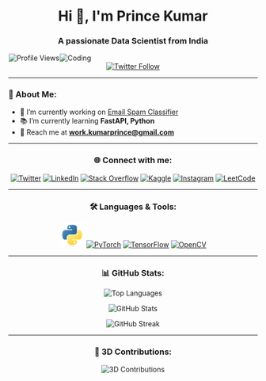 <h1 align="center">Hi 👋, I'm Prince Kumar</h1>
<h3 align="center">A passionate Data Scientist from India</h3>

<img align="right" alt="Coding" width="400" src="https://media.giphy.com/media/qgQUggAC3Pfv687qPC/giphy.gif">

<p align="center">
  <img src="https://komarev.com/ghpvc/?username=princekumar72550&label=Profile%20views&color=0e75b6&style=flat" alt="Profile Views" />
  <a href="https://twitter.com/princek28381965" target="_blank"><img src="https://img.shields.io/twitter/follow/princek28381965?logo=twitter&style=for-the-badge" alt="Twitter Follow" /></a>
</p>

---

### 🚀 About Me:
- 🔬 I’m currently working on [Email Spam Classifier](https://github.com/princekumar72550/Email-Spam-Classifier)
- 📚 I’m currently learning **FastAPI, Python**
- 💌 Reach me at **work.kumarprince@gmail.com**

---

<h3 align="center">🌐 Connect with me:</h3>
<p align="center">
<a href="https://twitter.com/princek28381965" target="_blank"><img align="center" src="https://raw.githubusercontent.com/rahuldkjain/github-profile-readme-generator/master/src/images/icons/Social/twitter.svg" alt="Twitter" height="40" width="50" /></a>
<a href="https://www.linkedin.com/in/prince-kumar-5b3418258/" target="_blank"><img align="center" src="https://raw.githubusercontent.com/rahuldkjain/github-profile-readme-generator/master/src/images/icons/Social/linked-in-alt.svg" alt="LinkedIn" height="40" width="50" /></a>
<a href="https://stackoverflow.com/users/25184213/prince-kumar" target="_blank"><img align="center" src="https://raw.githubusercontent.com/rahuldkjain/github-profile-readme-generator/master/src/images/icons/Social/stack-overflow.svg" alt="Stack Overflow" height="40" width="50" /></a>
<a href="https://www.kaggle.com/princekumar2694" target="_blank"><img align="center" src="https://raw.githubusercontent.com/rahuldkjain/github-profile-readme-generator/master/src/images/icons/Social/kaggle.svg" alt="Kaggle" height="40" width="50" /></a>
<a href="https://www.instagram.com/prince_raj_1_6/" target="_blank"><img align="center" src="https://raw.githubusercontent.com/rahuldkjain/github-profile-readme-generator/master/src/images/icons/Social/instagram.svg" alt="Instagram" height="40" width="50" /></a>
<a href="https://leetcode.com/u/princekumar6695/" target="_blank"><img align="center" src="https://raw.githubusercontent.com/rahuldkjain/github-profile-readme-generator/master/src/images/icons/Social/leet-code.svg" alt="LeetCode" height="40" width="50" /></a>
</p>

---

<h3 align="center">🛠️ Languages & Tools:</h3>
<p align="center">
    <a href="https://www.python.org" target="_blank" rel="noreferrer"> <img src="https://raw.githubusercontent.com/devicons/devicon/master/icons/python/python-original.svg" alt="Python" width="50" height="50"/></a>
    <a href="https://pytorch.org/" target="_blank" rel="noreferrer"> <img src="https://www.vectorlogo.zone/logos/pytorch/pytorch-icon.svg" alt="PyTorch" width="50" height="50"/></a>
    <a href="https://www.tensorflow.org" target="_blank" rel="noreferrer"> <img src="https://www.vectorlogo.zone/logos/tensorflow/tensorflow-icon.svg" alt="TensorFlow" width="50" height="50"/></a>
    <a href="https://opencv.org/" target="_blank" rel="noreferrer"> <img src="https://www.vectorlogo.zone/logos/opencv/opencv-icon.svg" alt="OpenCV" width="50" height="50"/></a>
</p>

---

<h3 align="center">📊 GitHub Stats:</h3>
<p align="center">
  <img src="https://github-readme-stats.vercel.app/api/top-langs?username=princekumar72550&show_icons=true&locale=en&layout=compact" alt="Top Languages" />
</p>

<p align="center">
  <img src="https://github-readme-stats.vercel.app/api?username=princekumar72550&show_icons=true&locale=en&theme=radical" alt="GitHub Stats" />
</p>

<p align="center">
  <img src="https://github-readme-streak-stats.herokuapp.com/?user=princekumar72550&theme=radical" alt="GitHub Streak" />
</p>

---

<h3 align="center">🎨 3D Contributions:</h3>
<p align="center">
  <img src="https://github.com/princekumar72550/princekumar72550/blob/main/profile-3d-contrib/profile-night-rainbow.svg" alt="3D Contributions" />
</p>
